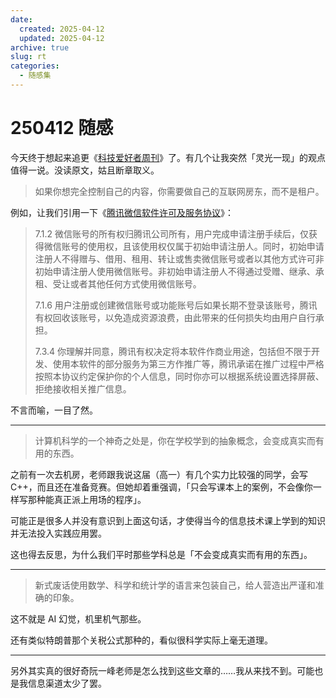 ```yaml
---
date:
  created: 2025-04-12
  updated: 2025-04-12
archive: true
slug: rt
categories:
  - 随感集
---
```

# 250412 随感

今天终于想起来追更《[科技爱好者周刊](https://www.ruanyifeng.com/blog/2025/04/weekly-issue-344.html)》了。有几个让我突然「灵光一现」的观点值得一说。没读原文，姑且断章取义。

<!-- more -->

> 如果你想完全控制自己的内容，你需要做自己的互联网房东，而不是租户。

例如，让我们引用一下《[腾讯微信软件许可及服务协议](https://weixin.qq.com/agreement)》：

> 7.1.2 微信账号的所有权归腾讯公司所有，用户完成申请注册手续后，仅获得微信账号的使用权，且该使用权仅属于初始申请注册人。同时，初始申请注册人不得赠与、借用、租用、转让或售卖微信账号或者以其他方式许可非初始申请注册人使用微信账号。非初始申请注册人不得通过受赠、继承、承租、受让或者其他任何方式使用微信账号。
>
> 7.1.6 用户注册或创建微信账号或功能账号后如果长期不登录该账号，腾讯有权回收该账号，以免造成资源浪费，由此带来的任何损失均由用户自行承担。
>
> 7.3.4 你理解并同意，腾讯有权决定将本软件作商业用途，包括但不限于开发、使用本软件的部分服务为第三方作推广等，腾讯承诺在推广过程中严格按照本协议约定保护你的个人信息，同时你亦可以根据系统设置选择屏蔽、拒绝接收相关推广信息。

不言而喻，一目了然。

---

> 计算机科学的一个神奇之处是，你在学校学到的抽象概念，会变成真实而有用的东西。

之前有一次去机房，老师跟我说这届（高一）有几个实力比较强的同学，会写 C++，而且还在准备竞赛。但她却着重强调，「只会写课本上的案例，不会像你一样写那种能真正派上用场的程序」。

可能正是很多人并没有意识到上面这句话，才使得当今的信息技术课上学到的知识并无法投入实践应用罢。

这也得去反思，为什么我们平时那些学科总是「不会变成真实而有用的东西」。

---

> 新式废话使用数学、科学和统计学的语言来包装自己，给人营造出严谨和准确的印象。

这不就是 AI 幻觉，机里机气那些。

还有类似特朗普那个关税公式那种的，看似很科学实际上毫无道理。

---

另外其实真的很好奇阮一峰老师是怎么找到这些文章的……我从来找不到。可能也是我信息渠道太少了罢。
